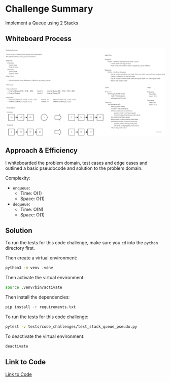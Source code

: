 # Challenge Summary

Implement a Queue using 2 Stacks

## Whiteboard Process

![Stack Queue Pseudo](stack_queue_pseudo.jpg)

## Approach & Efficiency

I whiteboarded the problem domain, test cases and edge cases and outlined a basic pseudocode and solution to the problem domain.

Complexity:

- `enqueue`:
  - Time: O(1)
  - Space: O(1)
- `dequeue`:
  - Time: O(N)
  - Space: O(1)

## Solution

To run the tests for this code challenge, make sure you `cd` into the `python` directory first.

Then create a virtual environment:

```bash
python3 -m venv .venv
```

Then activate the virtual environment:

```bash
source .venv/bin/activate
```

Then install the dependencies:

```bash
pip install -r requirements.txt
```

To run the tests for this code challenge:

```bash
pytest -v tests/code_challenges/test_stack_queue_pseudo.py
```

To deactivate the virtual environment:

```bash
deactivate
```

## Link to Code

[Link to Code](../../code_challenges/stack_queue_pseudo.py)

